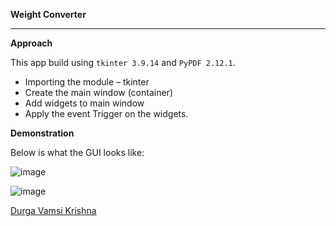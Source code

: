 **Weight Converter**
<hr>

**Approach**

This app build using `tkinter 3.9.14` and `PyPDF 2.12.1`.
- Importing the module – tkinter
- Create the main window (container)
- Add widgets to main window
- Apply the event Trigger on the widgets. 

**Demonstration**

Below is what the GUI looks like:

![image](https://github.com/vamsikrishnarh7/Play-With-Python/blob/main/Weight%20Converter/images/weight%20converter2.png)


![image](https://github.com/vamsikrishnarh7/Play-With-Python/blob/main/Weight%20Converter/images/weight%20converter1.png)




[Durga Vamsi Krishna](https://github.com/vamsikrishnarh7/)
